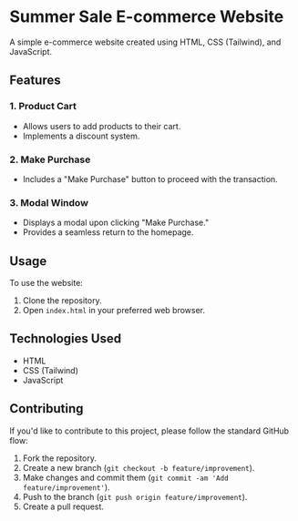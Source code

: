# Summer Sale E-commerce Website

A simple e-commerce website created using HTML, CSS (Tailwind), and JavaScript.

## Features

### 1. Product Cart
- Allows users to add products to their cart.
- Implements a discount system.

### 2. Make Purchase
- Includes a "Make Purchase" button to proceed with the transaction.

### 3. Modal Window
- Displays a modal upon clicking "Make Purchase."
- Provides a seamless return to the homepage.

## Usage

To use the website:
1. Clone the repository.
2. Open `index.html` in your preferred web browser.

## Technologies Used

- HTML
- CSS (Tailwind)
- JavaScript

## Contributing

If you'd like to contribute to this project, please follow the standard GitHub flow:
1. Fork the repository.
2. Create a new branch (`git checkout -b feature/improvement`).
3. Make changes and commit them (`git commit -am 'Add feature/improvement'`).
4. Push to the branch (`git push origin feature/improvement`).
5. Create a pull request.
